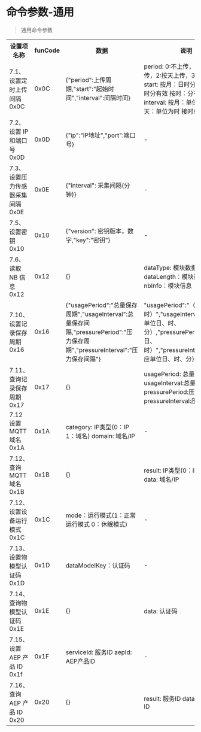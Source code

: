 # 命令参数-通用

> 通用命令参数

<table>
    <tr>
        <th style="width:250px;">设置项名称</th>
        <th style="width:60px;">funCode</th>
        <th style="width:200px;">数据</th>
        <th style="width:300px;">说明</th>
    </tr>
    <tr>
        <td>7.1、设置定时上传间隔 0x0C</td>
        <td>0x0C</td>
        <td>{"period":上传周期,"start":"起始时间","interval":间隔时间}</td>
        <td>period: 0:不上传，1:按月上传，2:按天上传，3:按时上传 start: 按月：日时分有效 按天：时分有效 按时：分有效 interval: 按月：单位为天 按天：单位为时 接时单位为分钟</td>
    </tr>
    <tr>
        <td>7.2、设置 IP 和端口号 0x0D</td>
        <td>0x0D</td>
        <td>{"ip":"IP地址","port":端口号}</td>
        <td>-</td>
    </tr>
    <tr>
        <td>7.3、设置压力传感器采集间隔 0x0E</td>
        <td>0x0E</td>
        <td>{"interval": 采集间隔(分钟)}</td>
        <td>-</td>
    </tr>
    <tr>
        <td>7.5、设置密钥 0x10</td>
        <td>0x10</td>
        <td>{"version": 密钥版本，数字,"key":"密钥"}</td>
        <td>-</td>
    </tr>
    <tr>
        <td>7.6、读取 NB 信息 0x12</td>
        <td>0x12</td>
        <td>{}</td>
        <td>dataType: 模块数据类型 dataLength：模块数据长度 nbInfo：模块信息</td>
    </tr>
    <tr>
        <td>7.10、设置记录保存周期 0x16</td>
        <td>0x16</td>
        <td>{"usagePeriod":"总量保存周期","usageInterval":总量保存间隔,"pressurePeriod":"压力保存周期","pressureInterval":"压力保存间隔"}</td>
        <td>"usagePeriod":"（月、日、时）","usageInterval":（对应单位日、时、分）,"pressurePeriod":"（月、日、时）","pressureInterval":"（对应单位日、时、分）"</td>
    </tr>
    <tr>
        <td>7.11、查询记录保存周期 0x17</td>
        <td>0x17</td>
        <td>{}</td>
        <td>usagePeriod: 总量保存周期 usageInterval:总量保存间隔 pressurePeriod:压力保存周期 pressureInterval:压力保存间隔</td>
    </tr>
    <tr>
        <td>7.12 设置MQTT域名 0x1A</td>
        <td>0x1A</td>
        <td>category: IP类型(0：IP 1：域名) domain: 域名/IP</td>
        <td>-</td>
    </tr>
    <tr>
        <td>7.12、查询 MQTT 域名 0x1B</td>
        <td>0x1B</td>
        <td>{}</td>
        <td>result: IP类型(0：IP 1：域名) data: 域名/IP</td>
    </tr>
    <tr>
        <td>7.12、设置设备运行模式 0x1C</td>
        <td>0x1C</td>       
        <td>mode：运行模式(1：正常运行模式 0：休眠模式)</td>
         <td>-</td>
    </tr>
    <tr>
        <td>7.13、设置物模型认证码 0x1D</td>
        <td>0x1D</td>
        <td>dataModelKey：认证码</td>
        <td>-</td>
    </tr>
    <tr>
        <td>7.14、查询物模型认证码 0x1E</td>
        <td>0x1E</td>
        <td>{}</td>
        <td>data: 认证码</td>
    </tr>
    <tr>
        <td>7.15、设置 AEP 产品 ID 0x1f</td>
        <td>0x1F</td>
        <td>serviceId: 服务ID aepId: AEP产品ID</td>
        <td>-</td>
    </tr>
    <tr>
        <td>7.16、查询 AEP 产品 ID 0x20</td>
        <td>0x20</td>        
        <td>{}</td>
        <td>result: 服务ID data: AEP 产品 ID</td>
    </tr>
</table>